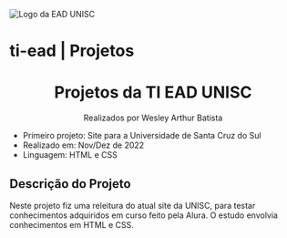 ![Logo da EAD UNISC](https://imgur.com/3lGe60X.jpg)

# ti-ead | Projetos

<h1 align="center">Projetos da TI EAD UNISC</h1>
<p align="center">Realizados por Wesley Arthur Batista</p>

<ul>
  <li>Primeiro projeto: Site para a Universidade de Santa Cruz do Sul</li>
  <li>Realizado em: Nov/Dez de 2022</li>
  <li>Linguagem: HTML e CSS</li>
</ul>

<section class="descrição">
  <h2>Descrição do Projeto</h2>
  <p>Neste projeto fiz uma releitura do atual site da UNISC, para testar conhecimentos adquiridos em curso feito pela Alura. O estudo envolvia conhecimentos em HTML e CSS.</p>
</section>
